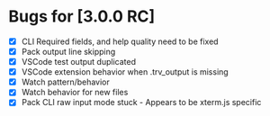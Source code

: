 # Bugs for [3.0.0 RC]

- [X] CLI Required fields, and help quality need to be fixed
- [X] Pack output line skipping
- [X] VSCode test output duplicated
- [X] VSCode extension behavior when .trv_output is missing
- [X] Watch pattern/behavior
- [X] Watch behavior for new files
- [X] Pack CLI raw input mode stuck - Appears to be xterm.js specific
